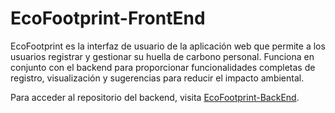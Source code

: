 # EcoFootprint-FrontEnd
EcoFootprint es la interfaz de usuario de la aplicación web que permite a los usuarios registrar y gestionar su huella de carbono personal. Funciona en conjunto con el backend para proporcionar funcionalidades completas de registro, visualización y sugerencias para reducir el impacto ambiental.

Para acceder al repositorio del backend, visita [EcoFootprint-BackEnd](https://github.com/Gestion-de-Huella-de-Carbono/EcoFootprint-BackEnd).

